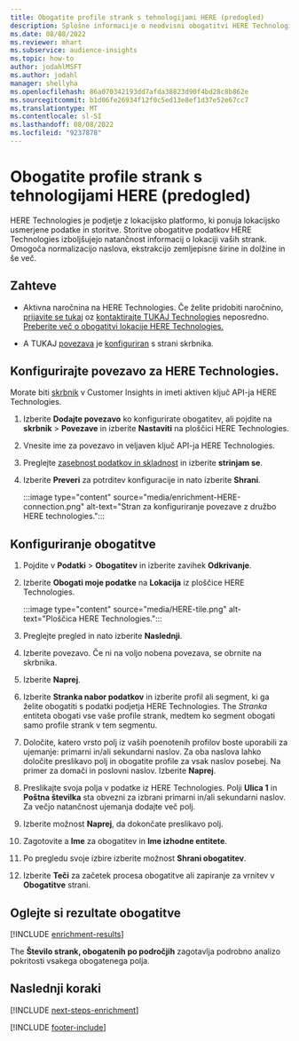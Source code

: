 ```yaml
---
title: Obogatite profile strank s tehnologijami HERE (predogled)
description: Splošne informacije o neodvisni obogatitvi HERE Technologies.
ms.date: 08/08/2022
ms.reviewer: mhart
ms.subservice: audience-insights
ms.topic: how-to
author: jodahlMSFT
ms.author: jodahl
manager: shellyha
ms.openlocfilehash: 86a070342193dd7afda38823d90f4bd28c8b862e
ms.sourcegitcommit: b1d06fe26934f12f0c5ed13e8ef1d37e52e67cc7
ms.translationtype: MT
ms.contentlocale: sl-SI
ms.lasthandoff: 08/08/2022
ms.locfileid: "9237878"
---
```

# <a name="enrich-customer-profiles-with-here-technologies-preview"></a>Obogatite profile strank s tehnologijami HERE (predogled)

HERE Technologies je podjetje z lokacijsko platformo, ki ponuja lokacijsko usmerjene podatke in storitve. Storitve obogatitve podatkov HERE Technologies izboljšujejo natančnost informacij o lokaciji vaših strank. Omogoča normalizacijo naslova, ekstrakcijo zemljepisne širine in dolžine in še več.

## <a name="prerequisites"></a>Zahteve

- Aktivna naročnina na HERE Technologies. Če želite pridobiti naročnino, [prijavite se tukaj](https://developer.here.com/sign-up?utm_medium=referral&utm_source=Microsoft-Dynamics-CI&create=Freemium-Basic) oz [kontaktirajte TUKAJ Technologies](https://developer.here.com/help?utm_medium=referral&utm_source=Microsoft-Dynamics-CI#how-can-we-help-you) neposredno. [Preberite več o obogatitvi lokacije HERE Technologies.](https://developer.here.com/location-enrichment?cid=Dev-MicrosoftDynamics-DB-0-Dev-&utm_source=MicrosoftDynamics&utm_medium=referral&utm_campaign=Online_Dev_ReferralMicrosoft)

- A TUKAJ [povezava](connections.md) je [konfiguriran](#configure-the-connection-for-here-technologies) s strani skrbnika.

## <a name="configure-the-connection-for-here-technologies"></a>Konfigurirajte povezavo za HERE Technologies.

Morate biti [skrbnik](permissions.md#admin) v Customer Insights in imeti aktiven ključ API-ja HERE Technologies.

1. Izberite **Dodajte povezavo** ko konfigurirate obogatitev, ali pojdite na **skrbnik** > **Povezave** in izberite **Nastaviti** na ploščici HERE Technologies.

1. Vnesite ime za povezavo in veljaven ključ API-ja HERE Technologies.

1. Preglejte [zasebnost podatkov in skladnost](connections.md#data-privacy-and-compliance) in izberite **strinjam se**.

1. Izberite **Preveri** za potrditev konfiguracije in nato izberite **Shrani**.

   :::image type="content" source="media/enrichment-HERE-connection.png" alt-text="Stran za konfiguriranje povezave z družbo HERE technologies.":::

## <a name="configure-the-enrichment"></a>Konfiguriranje obogatitve

1. Pojdite v **Podatki** > **Obogatitev** in izberite zavihek **Odkrivanje**.

1. Izberite **Obogati moje podatke** na **Lokacija** iz ploščice HERE Technologies.

   :::image type="content" source="media/HERE-tile.png" alt-text="Ploščica HERE Technologies.":::

1. Preglejte pregled in nato izberite **Naslednji**.

1. Izberite povezavo. Če ni na voljo nobena povezava, se obrnite na skrbnika.

1. Izberite **Naprej**.

1. Izberite **Stranka nabor podatkov** in izberite profil ali segment, ki ga želite obogatiti s podatki podjetja HERE Technologies. The *Stranka* entiteta obogati vse vaše profile strank, medtem ko segment obogati samo profile strank v tem segmentu.

1. Določite, katero vrsto polj iz vaših poenotenih profilov boste uporabili za ujemanje: primarni in/ali sekundarni naslov. Za oba naslova lahko določite preslikavo polj in obogatite profile za vsak naslov posebej. Na primer za domači in poslovni naslov. Izberite **Naprej**.

1. Preslikajte svoja polja v podatke iz HERE Technologies. Polji **Ulica 1** in **Poštna številka** sta obvezni za izbrani primarni in/ali sekundarni naslov. Za večjo natančnost ujemanja dodajte več polj.

1. Izberite možnost **Naprej**, da dokončate preslikavo polj.

1. Zagotovite a **Ime** za obogatitev in **Ime izhodne entitete**.

1. Po pregledu svoje izbire izberite možnost **Shrani obogatitev**.

1. Izberite **Teči** za začetek procesa obogatitve ali zapiranje za vrnitev v **Obogatitve** strani.

## <a name="view-enrichment-results"></a>Oglejte si rezultate obogatitve

[!INCLUDE [enrichment-results](includes/enrichment-results.md)]

The **Število strank, obogatenih po področjih** zagotavlja podrobno analizo pokritosti vsakega obogatenega polja.

## <a name="next-steps"></a>Naslednji koraki

[!INCLUDE [next-steps-enrichment](includes/next-steps-enrichment.md)]

[!INCLUDE [footer-include](includes/footer-banner.md)]
